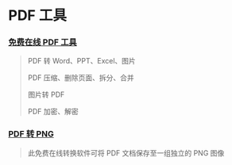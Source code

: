 # PDF 工具

### [免费在线 PDF 工具](https://tiomg.org/pdf)

> PDF 转 Word、PPT、Excel、图片
> 
> PDF 压缩、删除页面、拆分、合并
> 
> 图片转 PDF
> 
> PDF 加密、解密

### [PDF 转 PNG](https://pdf2png.com/zh/)

> 此免费在线转换软件可将 PDF 文档保存至一组独立的 PNG 图像
